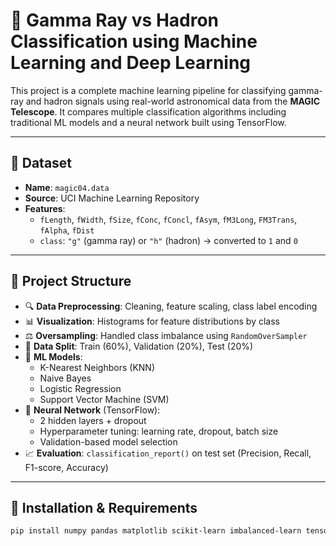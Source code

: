 # 🔭 Gamma Ray vs Hadron Classification using Machine Learning and Deep Learning

This project is a complete machine learning pipeline for classifying gamma-ray and hadron signals using real-world astronomical data from the **MAGIC Telescope**. It compares multiple classification algorithms including traditional ML models and a neural network built using TensorFlow.

---

## 📁 Dataset

- **Name**: `magic04.data`
- **Source**: UCI Machine Learning Repository
- **Features**:
  - `fLength`, `fWidth`, `fSize`, `fConc`, `fConcl`, `fAsym`, `fM3Long`, `FM3Trans`, `fAlpha`, `fDist`
  - `class`: `"g"` (gamma ray) or `"h"` (hadron) → converted to `1` and `0`

---

## 📌 Project Structure

- 🔍 **Data Preprocessing**: Cleaning, feature scaling, class label encoding
- 📊 **Visualization**: Histograms for feature distributions by class
- ⚖️ **Oversampling**: Handled class imbalance using `RandomOverSampler`
- 🔀 **Data Split**: Train (60%), Validation (20%), Test (20%)
- 🤖 **ML Models**:
  - K-Nearest Neighbors (KNN)
  - Naive Bayes
  - Logistic Regression
  - Support Vector Machine (SVM)
- 🧠 **Neural Network** (TensorFlow):
  - 2 hidden layers + dropout
  - Hyperparameter tuning: learning rate, dropout, batch size
  - Validation-based model selection
- 📈 **Evaluation**: `classification_report()` on test set (Precision, Recall, F1-score, Accuracy)

---

## 🧪 Installation & Requirements

```bash
pip install numpy pandas matplotlib scikit-learn imbalanced-learn tensorflow
